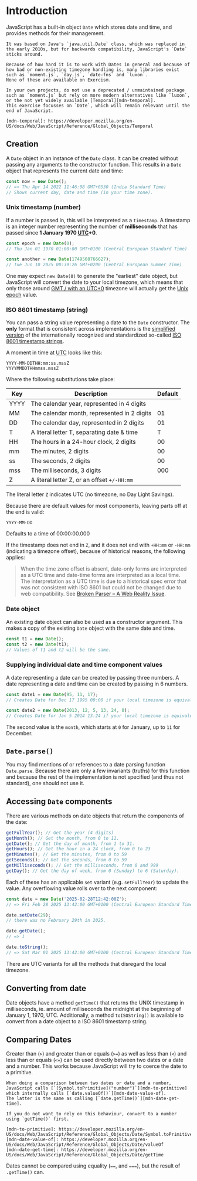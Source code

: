 # Introduction

JavaScript has a built-in object `Date` which stores date and time, and provides methods for their management.

<!-- prettier-ignore -->
~~~exercism/caution
It was based on Java's `java.util.Date` class, which was replaced in the early 2010s, but for backwards compatibility, JavaScript's `Date` sticks around.

Because of how hard it is to work with Dates in general and because of how bad or non-existing timezone handling is, many libraries exist such as `moment.js`, `day.js`, `date-fns` and `luxon`.
None of these are available on Exercism.

In your own projects, do not use a deprecated / unmaintained package such as `moment.js` but rely on more modern alternatives like `luxon`, or the not yet widely available [Temporal][mdn-temporal].
This exercise focusses on `Date`, which will remain relevant until the end of JavaScript.

[mdn-temporal]: https://developer.mozilla.org/en-US/docs/Web/JavaScript/Reference/Global_Objects/Temporal
~~~

## Creation

A `Date` object in an instance of the `Date` class.
It can be created without passing any arguments to the constructor function.
This results in a `Date` object that represents the current date and time:

```javascript
const now = new Date();
// => Thu Apr 14 2022 11:46:08 GMT+0530 (India Standard Time)
// Shows current day, date and time (in your time zone).
```

### Unix timestamp (number)

If a number is passed in, this will be interpreted as a `timestamp`.
A timestamp is an integer number representing the number of **milliseconds** that has passed since **1 January 1970 [UTC][defn-utc]+0**.

```javascript
const epoch = new Date(0);
// Thu Jan 01 1970 01:00:00 GMT+0100 (Central European Standard Time)

const another = new Date(1749508766627);
// Tue Jun 10 2025 00:39:26 GMT+0200 (Central European Summer Time)
```

One may expect `new Date(0)` to generate the "earliest" date object, but JavaScript will convert the date to your local timezone, which means that only those around [GMT / with an UTC+0][defn-gmt] timezone will actually get the [Unix epoch][defn-unix-epoch] value.

### ISO 8601 timestamp (string)

You can pass a string value representing a date to the `Date` constructor.
The **only** format that is consistent across implementations is the [simplified version][mdn-date-string-format] of the internationally recognized and standardized so-called [ISO 8601 timestamp strings][defn-iso8601].

A moment in time at [UTC][defn-gmt] looks like this:

```text
YYYY-MM-DDTHH:mm:ss.mssZ
YYYYMMDDTHHmmss.mssZ
```

Where the following substitutions take place:

| Key  | Description                                 | Default |
| ---- | ------------------------------------------- | ------- |
| YYYY | The calendar year, represented in 4 digits  |         |
| MM   | The calendar month, represented in 2 digits | 01      |
| DD   | The calendar day, represented in 2 digits   | 01      |
| T    | A literal letter T, separating date & time  | T       |
| HH   | The hours in a 24-hour clock, 2 digits      | 00      |
| mm   | The minutes, 2 digits                       | 00      |
| ss   | The seconds, 2 digits                       | 00      |
| mss  | The milliseconds, 3 digits                  | 000     |
| Z    | A literal letter Z, or an offset `+/-HH:mm` |         |

The literal letter `Z` indicates UTC (no timezone, no Day Light Savings).

Because there are default values for most components, leaving parts off at the end is valid:

```text
YYYY-MM-DD
```

Defaults to a time of 00:00:00.000

If the timestamp does not end in `Z`, and it does not end with `+HH:mm` or `-HH:mm` (indicating a timezone offset), because of historical reasons, the following applies:

> When the time zone offset is absent, date-only forms are interpreted as a UTC time and date-time forms are interpreted as a local time.
> The interpretation as a UTC time is due to a historical spec error that was not consistent with ISO 8601 but could not be changed due to web compatibility.
> See [Broken Parser – A Web Reality Issue][ref-broken-parser].

### Date object

An existing date object can also be used as a constructor argument.
This makes a copy of the existing `Date` object with the same date and time.

```javascript
const t1 = new Date();
const t2 = new Date(t1);
// Values of t1 and t2 will be the same.
```

### Supplying individual date and time component values

A date representing a date can be created by passing three numbers.
A date representing a date and time can be created by passing in 6 numbers.

```javascript
const date1 = new Date(95, 11, 17);
// Creates Date for Dec 17 1995 00:00 if your local timezone is equivalent to UTC.

const date2 = new Date(2013, 12, 5, 13, 24, 0);
// Creates Date for Jan 5 2014 13:24 if your local timezone is equivalent to UTC.
```

The second value is the `month`, which starts at `0` for January, up to `11` for December.

## `Date.parse()`

You may find mentions of or references to a date parsing function `Date.parse`.
Because there are only a few invariants (truths) for this function and because the rest of the implementation is not specified (and thus not standard), one should not use it.

## Accessing `Date` components

There are various methods on date objects that return the components of the date:

```javascript
getFullYear(); // Get the year (4 digits)
getMonth(); // Get the month, from 0 to 11.
getDate(); // Get the day of month, from 1 to 31.
getHours(); // Get the hour in a 24 clock, from 0 to 23
getMinutes(); // Get the minutes, from 0 to 59
getSeconds(); // Get the seconds, from 0 to 59
getMilliseconds(); // Get the milliseconds, from 0 and 999
getDay(); // Get the day of week, from 0 (Sunday) to 6 (Saturday).
```

Each of these has an applicable `set` variant (e.g. `setFullYear`) to update the value.
Any overflowing value rolls over to the next component:

```javascript
const date = new Date('2025-02-28T12:42:00Z');
// => Fri Feb 28 2025 13:42:00 GMT+0100 (Central European Standard Time)

date.setDate(29);
// there was no February 29th in 2025.

date.getDate();
// => 1

date.toString();
// => Sat Mar 01 2025 13:42:00 GMT+0100 (Central European Standard Time)
```

There are UTC variants for all the methods that disregard the local timezone.

## Converting from date

Date objects have a method `getTime()` that returns the UNIX timestamp in milliseconds, ie. amount of milliseconds the midnight at the beginning of January 1, 1970, UTC.
Additionally, a method `toISOString()` is available to convert from a date object to a ISO 8601 timestamp string.

## Comparing Dates

Greater than (`>`) and greater than or equals (`>=`) as well as less than (`<`) and less than or equals (`<=`) can be used directly between two dates or a date and a number.
This works because JavaScript will try to coerce the date to a primitive.

<!-- prettier-ignore -->
~~~exercism/advanced
When doing a comparison between two dates or date and a number, JavaScript calls [`[Symbol.toPrimitive]("number")`][mdn-to-primitive] which internally calls [`date.valueOf()`][mdn-date-value-of].
The latter is the same as calling [`date.getTime()`][mdn-date-get-time].

If you do not want to rely on this behaviour, convert to a number using `getTime()` first.

[mdn-to-primitive]: https://developer.mozilla.org/en-US/docs/Web/JavaScript/Reference/Global_Objects/Date/Symbol.toPrimitive
[mdn-date-value-of]: https://developer.mozilla.org/en-US/docs/Web/JavaScript/Reference/Global_Objects/Date/valueOf
[mdn-date-get-time]: https://developer.mozilla.org/en-US/docs/Web/JavaScript/Reference/Global_Objects/Date/getTime
~~~

Dates cannot be compared using equality (`==`, and `===`), but the result of `.getTime()` can.

[defn-utc]: https://simple.wikipedia.org/wiki/Coordinated_Universal_Time
[defn-gmt]: https://simple.wikipedia.org/wiki/Greenwich_Mean_Time
[defn-unix-epoch]: https://en.wikipedia.org/wiki/Epoch_%28computing%29
[defn-iso8601]: https://en.wikipedia.org/wiki/ISO_8601
[mdn-date-string-format]: https://developer.mozilla.org/en-US/docs/Web/JavaScript/Reference/Global_Objects/Date#date_time_string_format
[ref-broken-parser]: https://maggiepint.com/2017/04/11/fixing-javascript-date-web-compatibility-and-reality/
